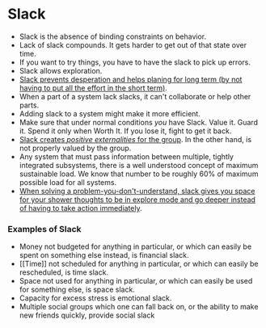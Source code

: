 # Slack

- Slack is the absence of binding constraints on behavior.
- Lack of slack compounds. It gets harder to get out of that state over time.
- If you want to try things, you have to have the slack to pick up errors.
- Slack allows exploration.
- [Slack prevents desperation and helps planing for long term (by not having to put all the effort in the short term)](https://thezvi.wordpress.com/2017/09/30/slack/).
- When a part of a system lack slacks, it can't collaborate or help other parts.
- Adding slack to a system might make it more efficient.
- Make sure that under normal conditions _you_ have Slack. Value it. Guard it. Spend it only when Worth It. If you lose it, fight to get it back.
- [Slack creates _positive externalities_ for the group](https://www.lesswrong.com/posts/3qX2GipDuCq5jstMG/slack-has-positive-externalities-for-groups). In the other hand, is not properly valued by the group.
- Any system that must pass information between multiple, tightly integrated subsystems, there is a well understood concept of maximum sustainable load. We know that number to be roughly 60% of maximum possible load for all systems.
- [When solving a problem-you-don't-understand, slack gives you space for your shower thoughts to be in explore mode and go deeper instead of having to take action immediately](https://www.lesswrong.com/posts/fwSDKTZvraSdmwFsj/slack-gives-you-space-to-notice-reflect-on-subtle-things).

### Examples of Slack

- Money not budgeted for anything in particular, or which can easily be spent on something else instead, is financial slack.
- [[Time]] not scheduled for anything in particular, or which can easily be rescheduled, is time slack.
- Space not used for anything in particular, or which can easily be used for something else, is space slack.
- Capacity for excess stress is emotional slack.
- Multiple social groups which one can fall back on, or the ability to make new friends quickly, provide social slack
